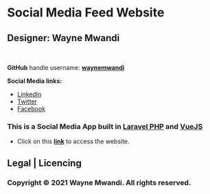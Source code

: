 # Social Media Feed Website 


## Designer: **Wayne Mwandi**
<br>

**GitHub** handle username: **[waynemwandi](https://github.com/waynemwandi)**

**Social Media links:** <br>
* [LinkedIn](https://www.linkedin.com/in/wayne-mwandi/) <br>
* [Twitter](https://twitter.com/mwandi_wayne/) <br> 
* [Facebook](https://www.facebook.com/wayne.mwandi/) <br>

### This is a Social Media App built in [Laravel PHP](https://laravel.com/docs/8.x/readme) and [VueJS](https://vuejs.org/v2/guide/) <br>

* Click on this **[link](https://peaceful-retreat-91445.herokuapp.com/)** to access the website.

## Legal | Licencing
### **Copyright © 2021  Wayne Mwandi. All rights reserved.**

